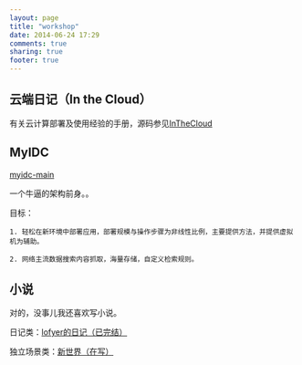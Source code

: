 ```yaml
---
layout: page
title: "workshop"
date: 2014-06-24 17:29
comments: true
sharing: true
footer: true
---
```


云端日记（In the Cloud）
----

有关云计算部署及使用经验的手册，源码参见<a href="https://github.com/lofyer/InTheCloud#" target="_blank">InTheCloud </a>

MyIDC
----

<a href="https://github.com/lofyer/myidc-main#" target="_blank">myidc-main</a>

一个牛逼的架构前身。。

目标：

`1. 轻松在新环境中部署应用，部署规模与操作步骤为非线性比例，主要提供方法，并提供虚拟机为辅助。`

`2. 网络主流数据搜索内容抓取，海量存储，自定义检索规则。`

小说
----

对的，没事儿我还喜欢写小说。

日记类：<a href="http://blog.lofyer.org/blog/categories/lofyerde-ri-ji/" target="_blank">lofyer的日记（已完结）</a>

独立场景类：<a href="http://blog.lofyer.org/blog/categories/xin-shi-jie/" target="_blank">新世界（在写）</a>
